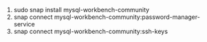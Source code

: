 1. sudo snap install mysql-workbench-community
2. snap connect mysql-workbench-community:password-manager-service
3. snap connect mysql-workbench-community:ssh-keys